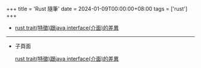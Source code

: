 +++
title = 'Rust 隨筆'
date = 2024-01-09T00:00:00+08:00
tags = ['rust']
+++


- [rust trait(特徵)跟java interface(介面)的差異](Rust%20%E9%9A%A8%E7%AD%86%20e69468ae63bd4546a6b76a5f908a65b5/rust%20trait(%E7%89%B9%E5%BE%B5)%E8%B7%9Fjava%20interface(%E4%BB%8B%E9%9D%A2)%E7%9A%84%E5%B7%AE%E7%95%B0%2031ce661b33554ee18c978eaac795e6eb.md)

---

- 子頁面
    
    [rust trait(特徵)跟java interface(介面)的差異](Rust%20%E9%9A%A8%E7%AD%86%20e69468ae63bd4546a6b76a5f908a65b5/rust%20trait(%E7%89%B9%E5%BE%B5)%E8%B7%9Fjava%20interface(%E4%BB%8B%E9%9D%A2)%E7%9A%84%E5%B7%AE%E7%95%B0%2031ce661b33554ee18c978eaac795e6eb.md)